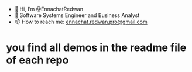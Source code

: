 - 👋 Hi, I’m @EnnachatRedwan
- 👀 Software Systems Engineer and Business Analyst
- 📫 How to reach me: ennachat.redwan.pro@gmail.com

<h1>you find all demos in the readme file of each repo</h1>

<!---
EnnachatRedwan/EnnachatRedwan is a ✨ special ✨ repository because its `README.md` (this file) appears on your GitHub profile.
You can click the Preview link to take a look at your changes.
--->
